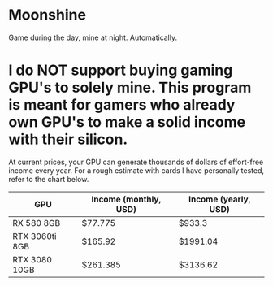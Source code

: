 # Moonshine
 Game during the day, mine at night. Automatically.
 
# I do NOT support buying gaming GPU's to solely mine. This program is meant for gamers who already own GPU's to make a solid income with their silicon.

At current prices, your GPU can generate thousands of dollars of effort-free income every year. For a rough estimate with cards I have personally tested, refer to the chart below.

GPU | Income (monthly, USD) | Income (yearly, USD)
--- | --- | ---
RX 580 8GB | $77.775 | $933.3
RTX 3060ti 8GB | $165.92 | $1991.04
RTX 3080 10GB | $261.385 | $3136.62

